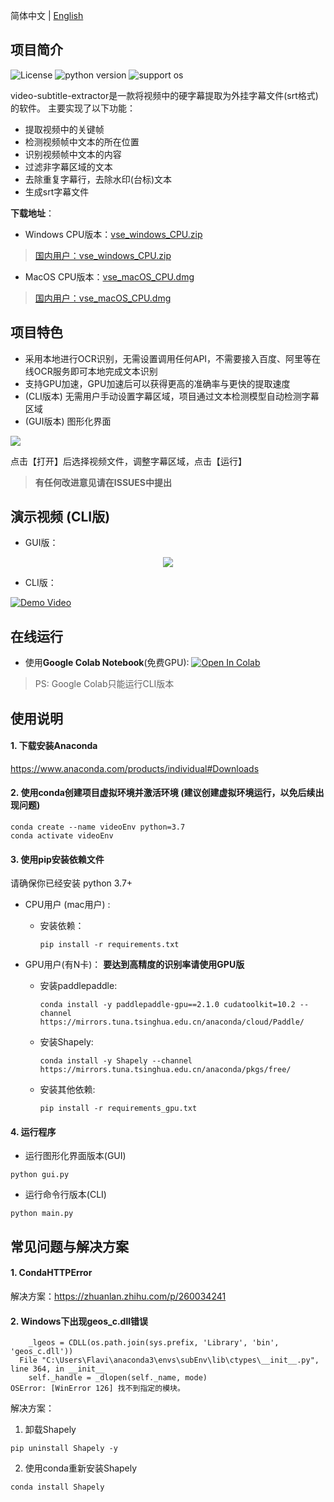 简体中文 | [English](README_en.md)

## 项目简介

![License](https://img.shields.io/badge/License-Apache%202-red.svg)
![python version](https://img.shields.io/badge/Python-3.7+-blue.svg)
![support os](https://img.shields.io/badge/OS-Windows/macOS/Linux-green.svg)

video-subtitle-extractor是一款将视频中的硬字幕提取为外挂字幕文件(srt格式)的软件。
主要实现了以下功能：

- 提取视频中的关键帧
- 检测视频帧中文本的所在位置
- 识别视频帧中文本的内容
- 过滤非字幕区域的文本
- 去除重复字幕行，去除水印(台标)文本
- 生成srt字幕文件

**下载地址**：

- Windows CPU版本：<a href="https://github.com/YaoFANGUK/video-subtitle-extractor/releases/download/0.1.0/vse_windows_CPU.zip">vse_windows_CPU.zip</a> 

> <a href="https://github.91chifun.workers.dev/https://github.com//YaoFANGUK/video-subtitle-extractor/releases/download/0.1.0/vse_windows_CPU.zip">国内用户：vse_windows_CPU.zip</a>

- MacOS CPU版本：<a href="https://github.com/YaoFANGUK/video-subtitle-extractor/releases/download/0.1.0/vse_macOS_CPU.dmg">vse_macOS_CPU.dmg</a> 

> <a href="https://github.91chifun.workers.dev/https://github.com//YaoFANGUK/video-subtitle-extractor/releases/download/0.1.0/vse_macOS_CPU.dmg">国内用户：vse_macOS_CPU.dmg</a>

## 项目特色

- 采用本地进行OCR识别，无需设置调用任何API，不需要接入百度、阿里等在线OCR服务即可本地完成文本识别
- 支持GPU加速，GPU加速后可以获得更高的准确率与更快的提取速度
- (CLI版本) 无需用户手动设置字幕区域，项目通过文本检测模型自动检测字幕区域
- (GUI版本) 图形化界面

<img src="https://z3.ax1x.com/2021/04/09/cNrA1A.png">

点击【打开】后选择视频文件，调整字幕区域，点击【运行】

> **有任何改进意见请在ISSUES中提出**


## 演示视频 (CLI版)

- GUI版：

<div align="center">
  <img src="design/demo.gif"/>
</div>


- CLI版：

[![Demo Video](https://s1.ax1x.com/2020/10/05/0JWVeJ.png)](https://www.bilibili.com/video/BV1t5411h78J "Demo Video")


## 在线运行

- 使用**Google Colab Notebook**(免费GPU): <a href="https://colab.research.google.com/github/YaoFANGUK/video-subtitle-extractor/blob/main/google_colab.ipynb"><img src="https://colab.research.google.com/assets/colab-badge.svg" alt="Open In Colab"></a>

> PS: Google Colab只能运行CLI版本

## 使用说明

#### 1. 下载安装Anaconda 

<a href="https://www.anaconda.com/products/individual">https://www.anaconda.com/products/individual#Downloads</a>

#### 2. 使用conda创建项目虚拟环境并激活环境 (建议创建虚拟环境运行，以免后续出现问题)

```shell
conda create --name videoEnv python=3.7
conda activate videoEnv  
```

#### 3. 使用pip安装依赖文件

请确保你已经安装 python 3.7+

- CPU用户 (mac用户) : 

  - 安装依赖：

    ```shell
    pip install -r requirements.txt
    ```

- GPU用户(有N卡)： **要达到高精度的识别率请使用GPU版**

  - 安装paddlepaddle:

    ```shell
    conda install -y paddlepaddle-gpu==2.1.0 cudatoolkit=10.2 --channel https://mirrors.tuna.tsinghua.edu.cn/anaconda/cloud/Paddle/
    ```

  - 安装Shapely:

    ```shell
    conda install -y Shapely --channel https://mirrors.tuna.tsinghua.edu.cn/anaconda/pkgs/free/
    ```

  - 安装其他依赖:

    ```shell
    pip install -r requirements_gpu.txt
    ```

#### 4. 运行程序

- 运行图形化界面版本(GUI)

```shell
python gui.py
```

- 运行命令行版本(CLI)

```shell    
python main.py
```

## 常见问题与解决方案
#### 1. CondaHTTPError

解决方案：<a href="https://zhuanlan.zhihu.com/p/260034241">https://zhuanlan.zhihu.com/p/260034241</a>

#### 2. Windows下出现geos_c.dll错误

```integrationperformancetest
    _lgeos = CDLL(os.path.join(sys.prefix, 'Library', 'bin', 'geos_c.dll'))
  File "C:\Users\Flavi\anaconda3\envs\subEnv\lib\ctypes\__init__.py", line 364, in __init__
    self._handle = _dlopen(self._name, mode)
OSError: [WinError 126] 找不到指定的模块。
```

解决方案：

1) 卸载Shapely

```shell
pip uninstall Shapely -y
```

2) 使用conda重新安装Shapely

```shell
conda install Shapely             
```
